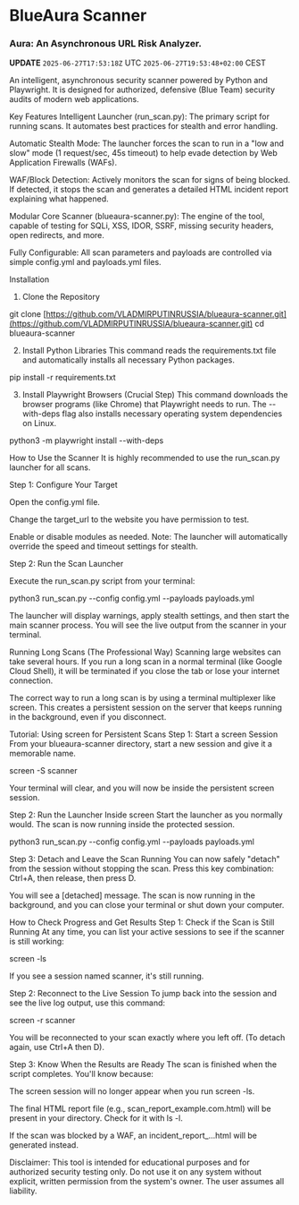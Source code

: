 # **BlueAura Scanner**

### **Aura: An Asynchronous URL Risk Analyzer.**

**UPDATE** `2025-06-27T17:53:18Z` UTC `2025-06-27T19:53:48+02:00` CEST

An intelligent, asynchronous security scanner powered by Python and Playwright. It is designed for authorized, defensive (Blue Team) security audits of modern web applications.

Key Features
Intelligent Launcher (run_scan.py): The primary script for running scans. It automates best practices for stealth and error handling.

Automatic Stealth Mode: The launcher forces the scan to run in a "low and slow" mode (1 request/sec, 45s timeout) to help evade detection by Web Application Firewalls (WAFs).

WAF/Block Detection: Actively monitors the scan for signs of being blocked. If detected, it stops the scan and generates a detailed HTML incident report explaining what happened.

Modular Core Scanner (blueaura-scanner.py): The engine of the tool, capable of testing for SQLi, XSS, IDOR, SSRF, missing security headers, open redirects, and more.

Fully Configurable: All scan parameters and payloads are controlled via simple config.yml and payloads.yml files.

Installation
1. Clone the Repository

git clone [https://github.com/VLADMIRPUTINRUSSIA/blueaura-scanner.git](https://github.com/VLADMIRPUTINRUSSIA/blueaura-scanner.git)
cd blueaura-scanner

2. Install Python Libraries
This command reads the requirements.txt file and automatically installs all necessary Python packages.

pip install -r requirements.txt

3. Install Playwright Browsers (Crucial Step)
This command downloads the browser programs (like Chrome) that Playwright needs to run. The --with-deps flag also installs necessary operating system dependencies on Linux.

python3 -m playwright install --with-deps

How to Use the Scanner
It is highly recommended to use the run_scan.py launcher for all scans.

Step 1: Configure Your Target

Open the config.yml file.

Change the target_url to the website you have permission to test.

Enable or disable modules as needed. Note: The launcher will automatically override the speed and timeout settings for stealth.

Step 2: Run the Scan Launcher

Execute the run_scan.py script from your terminal:

python3 run_scan.py --config config.yml --payloads payloads.yml

The launcher will display warnings, apply stealth settings, and then start the main scanner process. You will see the live output from the scanner in your terminal.

Running Long Scans (The Professional Way)
Scanning large websites can take several hours. If you run a long scan in a normal terminal (like Google Cloud Shell), it will be terminated if you close the tab or lose your internet connection.

The correct way to run a long scan is by using a terminal multiplexer like screen. This creates a persistent session on the server that keeps running in the background, even if you disconnect.

Tutorial: Using screen for Persistent Scans
Step 1: Start a screen Session
From your blueaura-scanner directory, start a new session and give it a memorable name.

screen -S scanner

Your terminal will clear, and you will now be inside the persistent screen session.

Step 2: Run the Launcher Inside screen
Start the launcher as you normally would. The scan is now running inside the protected session.

python3 run_scan.py --config config.yml --payloads payloads.yml

Step 3: Detach and Leave the Scan Running
You can now safely "detach" from the session without stopping the scan. Press this key combination:
Ctrl+A, then release, then press D.

You will see a [detached] message. The scan is now running in the background, and you can close your terminal or shut down your computer.

How to Check Progress and Get Results
Step 1: Check if the Scan is Still Running
At any time, you can list your active sessions to see if the scanner is still working:

screen -ls

If you see a session named scanner, it's still running.

Step 2: Reconnect to the Live Session
To jump back into the session and see the live log output, use this command:

screen -r scanner

You will be reconnected to your scan exactly where you left off. (To detach again, use Ctrl+A then D).

Step 3: Know When the Results are Ready
The scan is finished when the script completes. You'll know because:

The screen session will no longer appear when you run screen -ls.

The final HTML report file (e.g., scan_report_example.com.html) will be present in your directory. Check for it with ls -l.

If the scan was blocked by a WAF, an incident_report_...html will be generated instead.

Disclaimer: This tool is intended for educational purposes and for authorized security testing only. Do not use it on any system without explicit, written permission from the system's owner. The user assumes all liability.
